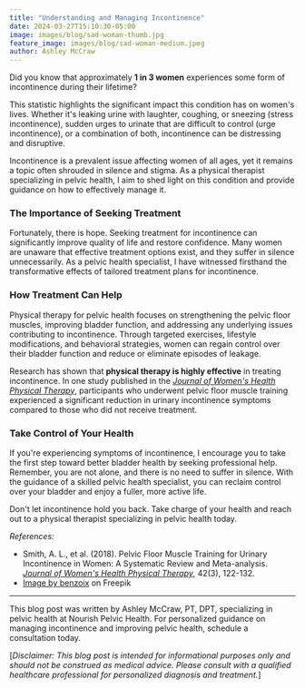 ```yaml
---
title: "Understanding and Managing Incontinence"
date: 2024-03-27T15:10:30-05:00
image: images/blog/sad-woman-thumb.jpg
feature_image: images/blog/sad-woman-medium.jpeg
author: Ashley McCraw
---
```


Did you know that approximately **1 in 3 women** experiences some form of incontinence during their lifetime?


This statistic highlights the significant impact this condition has on women's lives. Whether it's leaking urine with laughter, coughing, or sneezing (stress incontinence), sudden urges to urinate that are difficult to control (urge incontinence), or a combination of both, incontinence can be distressing and disruptive.

Incontinence is a prevalent issue affecting women of all ages, yet it remains a topic often shrouded in silence and stigma. As a physical therapist specializing in pelvic health, I aim to shed light on this condition and provide guidance on how to effectively manage it.

### The Importance of Seeking Treatment

Fortunately, there is hope. Seeking treatment for incontinence can significantly improve quality of life and restore confidence. Many women are unaware that effective treatment options exist, and they suffer in silence unnecessarily. As a pelvic health specialist, I have witnessed firsthand the transformative effects of tailored treatment plans for incontinence.

### How Treatment Can Help

Physical therapy for pelvic health focuses on strengthening the pelvic floor muscles, improving bladder function, and addressing any underlying issues contributing to incontinence. Through targeted exercises, lifestyle modifications, and behavioral strategies, women can regain control over their bladder function and reduce or eliminate episodes of leakage.

Research has shown that **physical therapy is highly effective** in treating incontinence. In one study published in the [*Journal of Women's Health Physical Therapy*](https://journals.lww.com/jwhpt), participants who underwent pelvic floor muscle training experienced a significant reduction in urinary incontinence symptoms compared to those who did not receive treatment.

### Take Control of Your Health

If you're experiencing symptoms of incontinence, I encourage you to take the first step toward better bladder health by seeking professional help. Remember, you are not alone, and there is no need to suffer in silence. With the guidance of a skilled pelvic health specialist, you can reclaim control over your bladder and enjoy a fuller, more active life.

Don't let incontinence hold you back. Take charge of your health and reach out to a physical therapist specializing in pelvic health today.

*References:*
- Smith, A. L., et al. (2018). Pelvic Floor Muscle Training for Urinary Incontinence in Women: A Systematic Review and Meta-analysis. [*Journal of Women's Health Physical Therapy*](https://journals.lww.com/jwhpt), 42(3), 122-132.
- <a href="https://www.freepik.com/free-photo/sad-asian-woman-touching-cheek-frowning-having-toothache-need-see-dentist-standing-gloomy-agains_40157228.htm#&position=22&from_view=search&track=ais&uuid=33037c76-8902-46e2-99fc-f2c471a19561">Image by benzoix</a> on Freepik

---

This blog post was written by Ashley McCraw, PT, DPT, specializing in pelvic health at Nourish Pelvic Health. For personalized guidance on managing incontinence and improving pelvic health, schedule a consultation today.

[*Disclaimer: This blog post is intended for informational purposes only and should not be construed as medical advice. Please consult with a qualified healthcare professional for personalized diagnosis and treatment.*]
